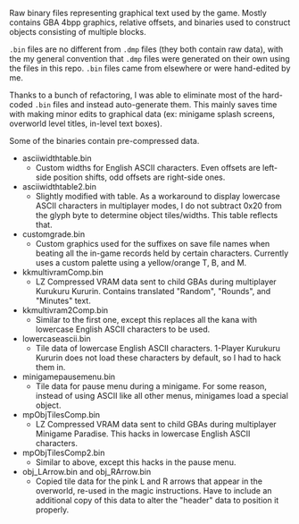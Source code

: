 Raw binary files representing graphical text used by the game. Mostly contains GBA 4bpp graphics, relative offsets, and binaries used to construct objects consisting of multiple blocks.

```.bin``` files are no different from ```.dmp``` files (they both contain raw data), with the my general convention that ```.dmp``` files were generated on their own using the files in this repo. ```.bin``` files came from elsewhere or were hand-edited by me.

Thanks to a bunch of refactoring, I was able to eliminate most of the hard-coded ```.bin``` files and instead auto-generate them. This mainly saves time with making minor edits to graphical data (ex: minigame splash screens, overworld level titles, in-level text boxes).

Some of the binaries contain pre-compressed data.

* asciiwidthtable.bin
  * Custom widths for English ASCII characters. Even offsets are left-side position shifts, odd offsets are right-side ones.
* asciiwidthtable2.bin
  * Slightly modified with table. As a workaround to display lowercase ASCII characters in multiplayer modes, I do not subtract 0x20 from the glyph byte to determine object tiles/widths. This table reflects that.
* customgrade.bin
  * Custom graphics used for the suffixes on save file names when beating all the in-game records held by certain characters. Currently uses a custom palette using a yellow/orange T, B, and M.
* kkmultivramComp.bin
  * LZ Compressed VRAM data sent to child GBAs during multiplayer Kurukuru Kururin. Contains translated "Random", "Rounds", and "Minutes" text.
* kkmultivram2Comp.bin
  * Similar to the first one, except this replaces all the kana with lowercase English ASCII characters to be used.
* lowercaseascii.bin
  * Tile data of lowercase English ASCII characters. 1-Player Kurukuru Kururin does not load these characters by default, so I had to hack them in.
* minigamepausemenu.bin
  * Tile data for pause menu during a minigame. For some reason, instead of using ASCII like all other menus, minigames load a special object.
* mpObjTilesComp.bin
  * LZ Compressed VRAM data sent to child GBAs during multiplayer Minigame Paradise. This hacks in lowercase English ASCII characters.
* mpObjTilesComp2.bin
  * Similar to above, except this hacks in the pause menu.
* obj_LArrow.bin and obj_RArrow.bin
  * Copied tile data for the pink L and R arrows that appear in the overworld, re-used in the magic instructions. Have to include an additional copy of this data to alter the "header" data to position it properly.